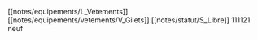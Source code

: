 [[notes/equipements/L_Vetements]] [[notes/equipements/vetements/V_Gilets]] [[notes/statut/S_Libre]]
111121 neuf